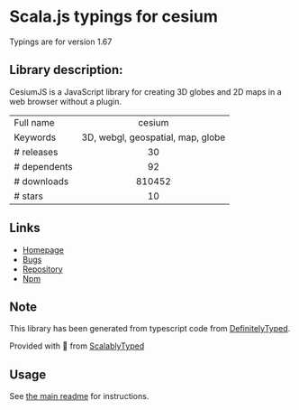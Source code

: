 
# Scala.js typings for cesium

Typings are for version 1.67

## Library description:
CesiumJS is a JavaScript library for creating 3D globes and 2D maps in a web browser without a plugin.

|                    |                 |
| ------------------ | :-------------: |
| Full name          | cesium |
| Keywords           | 3D, webgl, geospatial, map, globe |
| # releases         | 30 |
| # dependents       | 92 |
| # downloads        | 810452 |
| # stars            | 10 |

## Links
- [Homepage](http://cesium.com/cesiumjs/)
- [Bugs](https://github.com/CesiumGS/cesium/issues)
- [Repository](https://github.com/CesiumGS/cesium)
- [Npm](https://www.npmjs.com/package/cesium)
    


## Note
This library has been generated from typescript code from [DefinitelyTyped](https://definitelytyped.org).

Provided with :purple_heart: from [ScalablyTyped](https://github.com/oyvindberg/ScalablyTyped)

## Usage
See [the main readme](../../readme.md) for instructions.


